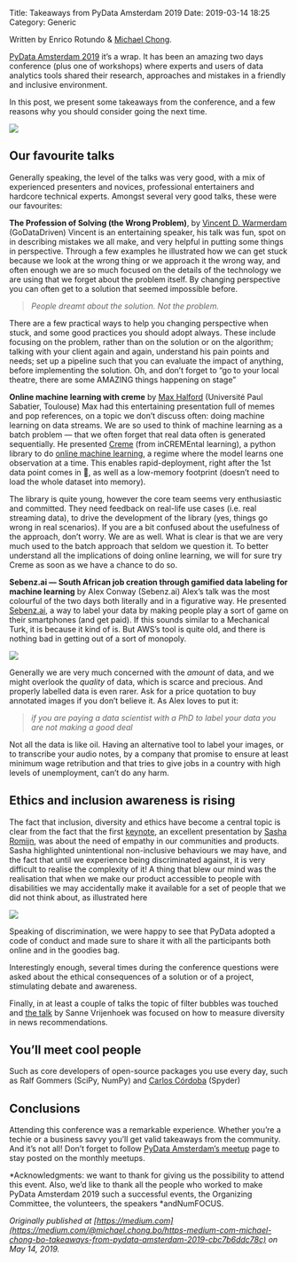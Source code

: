 Title: Takeaways from PyData Amsterdam 2019
Date: 2019-03-14 18:25
Category: Generic


Written by Enrico Rotundo & [Michael Chong](https://medium.com/@michael.chong.bo).

[PyData Amsterdam 2019](https://pydata.org/amsterdam2019/) it’s a wrap. It has been an amazing two days conference (plus one of workshops) where experts and users of data analytics tools shared their research, approaches and mistakes in a friendly and inclusive environment.

In this post, we present some takeaways from the conference, and a few reasons why you should consider going the next time.

![](https://miro.medium.com/proxy/1*qzL8W-fedBh8igRi8fwtJQ.png)

## Our favourite talks

Generally speaking, the level of the talks was very good, with a mix of experienced presenters and novices, professional entertainers and hardcore technical experts. Amongst several very good talks, these were our favourites:

**The Profession of Solving (the Wrong Problem)**, by [Vincent D. Warmerdam](https://twitter.com/fishnets88) (GoDataDriven)
Vincent is an entertaining speaker, his talk was fun, spot on in describing mistakes we all make, and very helpful in putting some things in perspective. Through a few examples he illustrated how we can get stuck because we look at the wrong thing or we approach it the wrong way, and often enough we are so much focused on the details of the technology we are using that we forget about the problem itself. By changing perspective you can often get to a solution that seemed impossible before.
> *People dreamt about the solution. Not the problem.*

There are a few practical ways to help you changing perspective when stuck, and some good practices you should adopt always. These include focusing on the problem, rather than on the solution or on the algorithm; talking with your client again and again, understand his pain points and needs; set up a pipeline such that you can evaluate the impact of anything, before implementing the solution. Oh, and don’t forget to “go to your local theatre, there are some AMAZING things happening on stage”

**Online machine learning with creme** by [Max Halford](https://medium.com/@maxhalford25) (Université Paul Sabatier, Toulouse)
Max had this entertaining presentation full of memes and pop references, on a topic we don’t discuss often: doing machine learning on data streams. We are so used to think of machine learning as a batch problem — that we often forget that real data often is generated sequentially. He presented [Creme](https://github.com/creme-ml/creme) (from inCREMEntal learning), a python library to do [online machine learning](https://en.wikipedia.org/wiki/Online_machine_learning), a regime where the model learns one observation at a time. This enables rapid-deployment, right after the 1st data point comes in 🤠, as well as a low-memory footprint (doesn’t need to load the whole dataset into memory).

The library is quite young, however the core team seems very enthusiastic and committed. They need feedback on real-life use cases (i.e. real streaming data), to drive the development of the library (yes, things go wrong in real scenarios). 
If you are a bit confused about the usefulness of the approach, don’t worry. We are as well. What is clear is that we are very much used to the batch approach that seldom we question it. To better understand all the implications of doing online learning, we will for sure try Creme as soon as we have a chance to do so.

**Sebenz.ai — South African job creation through gamified data labeling for machine learning** by Alex Conway (Sebenz.ai)
Alex’s talk was the most colourful of the two days both literally and in a figurative way. He presented [Sebenz.ai](https://sebenz.ai/), a way to label your data by making people play a sort of game on their smartphones (and get paid). If this sounds similar to a Mechanical Turk, it is because it kind of is. But AWS’s tool is quite old, and there is nothing bad in getting out of a sort of monopoly.

![](https://miro.medium.com/proxy/1*6VnrVGqR3OZmxYfpmAA0gQ.jpeg)

Generally we are very much concerned with the *amount* of data, and we might overlook the *quality* of data, which is scarce and precious. And properly labelled data is even rarer. Ask for a price quotation to buy annotated images if you don’t believe it. As Alex loves to put it:
> *if you are paying a data scientist with a PhD to label your data you are not making a good deal*

Not all the data is like oil. Having an alternative tool to label your images, or to transcribe your audio notes, by a company that promise to ensure at least minimum wage retribution and that tries to give jobs in a country with high levels of unemployment, can’t do any harm.

## Ethics and inclusion awareness is rising

The fact that inclusion, diversity and ethics have become a central topic is clear from the fact that the first [keynote](https://pydata.org/amsterdam2019/schedule/presentation/37/), an excellent presentation by [Sasha Romijn](https://medium.com/@mxsash), was about the need of empathy in our communities and products. Sasha highlighted unintentional non-inclusive behaviours we may have, and the fact that until we experience being discriminated against, it is very difficult to realise the complexity of it! A thing that blew our mind was the realisation that when we make our product accessible to people with disabilities we may accidentally make it available for a set of people that we did not think about, as illustrated here

![](https://miro.medium.com/proxy/1*7WMtVnHdXFFXeEXG3bZwGw.jpeg)

Speaking of discrimination, we were happy to see that PyData adopted a code of conduct and made sure to share it with all the participants both online and in the goodies bag.

Interestingly enough, several times during the conference questions were asked about the ethical consequences of a solution or of a project, stimulating debate and awareness.

Finally, in at least a couple of talks the topic of filter bubbles was touched and [the talk](https://pydata.org/amsterdam2019/schedule/presentation/15/) by Sanne Vrijenhoek was focused on how to measure diversity in news recommendations.

## You’ll meet cool people

Such as core developers of open-source packages you use every day, such as Ralf Gommers (SciPy, NumPy) and [Carlos Córdoba](https://twitter.com/ccordoba12) (Spyder)

## Conclusions

Attending this conference was a remarkable experience. Whether you’re a techie or a business savvy you’ll get valid takeaways from the community. And it’s not all! Don’t forget to follow [PyData Amsterdam’s meetup](https://www.meetup.com/PyData-NL/) page to stay posted on the monthly meetups.

*Acknowledgments: we want to thank for giving us the possibility to attend this event. Also, we’d like to thank all the people who worked to make PyData Amsterdam 2019 such a successful events, the Organizing Committee, the volunteers, the speakers *andNumFOCUS.

*Originally published at [https://medium.com](https://medium.com/@michael.chong.bo/https-medium-com-michael-chong-bo-takeaways-from-pydata-amsterdam-2019-cbc7b6ddc78c) on May 14, 2019.*
